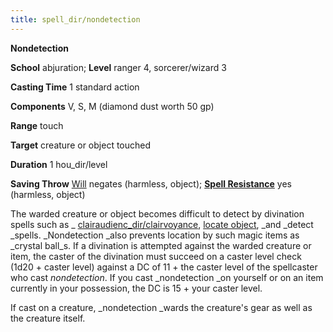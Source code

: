 ```yaml
---
title: spell_dir/nondetection
---
```

 **Nondetection**

**School** abjuration; **Level** ranger 4, sorcerer/wizard 3

**Casting Time** 1 standard action

**Components** V, S, M (diamond dust worth 50 gp)

**Range** touch

**Target** creature or object touched

**Duration** 1 hou_dir/level

**Saving Throw** [Will](../combat#_will) negates (harmless, object); **[Spell Resistance](../glossary#_spell-resistance)** yes (harmless, object)

The warded creature or object becomes difficult to detect by divination spells such as _ [clairaudienc_dir/clairvoyance](clairaudienceClairvoyance#_clairaudience-clairvoyance), [locate object](locateObject#_locate-object), _and _detect _spells. _Nondetection _also prevents location by such magic items as _crystal ball_s. If a divination is attempted against the warded creature or item, the caster of the divination must succeed on a caster level check (1d20 + caster level) against a DC of 11 + the caster level of the spellcaster who cast _nondetection_. If you cast _nondetection _on yourself or on an item currently in your possession, the DC is 15 + your caster level.

If cast on a creature, _nondetection _wards the creature's gear as well as the creature itself.

